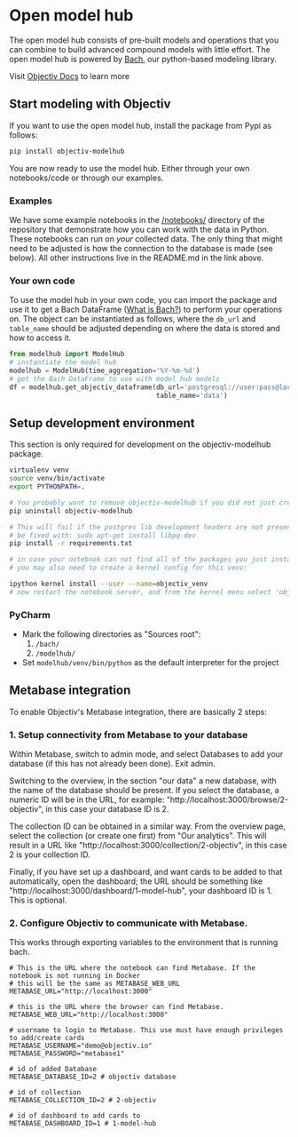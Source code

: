 # Open model hub

The open model hub consists of pre-built models and operations that you can combine to build advanced compound models with little effort. The open model hub is powered by [Bach](https://objectiv.io/docs/modeling/bach/), our python-based modeling library.

Visit [Objectiv Docs](https://objectiv.io/docs/modeling/open-model-hub/) to learn more

## Start modeling with Objectiv
If you want to use the open model hub, install the package from Pypi as follows:
```bash
pip install objectiv-modelhub
```
You are now ready to use the model hub. Either through your own notebooks/code or through our examples.

### Examples
We have some example notebooks in the 
[/notebooks/](https://github.com/objectiv/objectiv-analytics/tree/main/notebooks) directory of
the repository that demonstrate how you can work with the data in Python. These notebooks can run on _your_
collected data. The only thing that might need to be adjusted is how the connection to the database is 
made (see below). All other instructions live in the README.md in the link above.

### Your own code
To use the model hub in your own code, you can import the package and use it to get a Bach DataFrame 
([What is Bach?](https://www.objectiv.io/docs/modeling/bach/what-is-bach/)) to 
perform your operations on. The object can be instantiated as follows, where the `db_url` and `table_name`
should be adjusted depending on where the data is stored and how to access it.
```python
from modelhub import ModelHub
# instantiate the model hub
modelhub = ModelHub(time_aggregation='%Y-%m-%d')
# get the Bach DataFrame to use with model hub models
df = modelhub.get_objectiv_dataframe(db_url='postgresql://user:pass@localhost:5432/database',
                                     table_name='data')
```

## Setup development environment
This section is only required for development on the objectiv-modelhub package.

```bash
virtualenv venv
source venv/bin/activate
export PYTHONPATH=.

# You probably want to remove objectiv-modelhub if you did not just create a fresh venv
pip uninstall objectiv-modelhub

# This will fail if the postgres lib development headers are not present if so, then on Ubuntu that can
# be fixed with: sudo apt-get install libpq-dev
pip install -r requirements.txt

# in case your notebook can not find all of the packages you just installed
# you may also need to create a kernel config for this venv:

ipython kernel install --user --name=objectiv_venv
# now restart the notebook server, and from the kernel menu select 'objectiv_venv'
```

### PyCharm
* Mark the following directories as "Sources root":
   1. `/bach/`
   2. `/modelhub/`
* Set `modelhub/venv/bin/python` as the default interpreter for the project


## Metabase integration

To enable Objectiv's Metabase integration, there are basically 2 steps:

### 1. Setup connectivity from Metabase to your database
   
Within Metabase, switch to admin mode, and select Databases to add your database (if this has not already been
done). Exit admin. 

Switching to the overview, in the section "our data" a new database, with the name of the database should be
present. If you select the database, a numeric ID will be in the URL, for example: 
"http://localhost:3000/browse/2-objectiv", in this case your database ID is 2.

The collection ID can be obtained in a similar way. From the overview page, select the collection (or create
one first) from "Our analytics". This will result in a URL like "http://localhost:3000/collection/2-objectiv",
in this case 2 is your collection ID.

Finally, if you have set up a dashboard, and want cards to be added to that automatically, open the dashboard;
the URL should be something like "http://localhost:3000/dashboard/1-model-hub", your dashboard ID is 1. This
is optional.

### 2. Configure Objectiv to communicate with Metabase. 

This works through exporting variables to the environment that is running bach. 
```
# This is the URL where the notebook can find Metabase. If the notebook is not running in Docker
# this will be the same as METABASE_WEB_URL
METABASE_URL="http://localhost:3000"

# this is the URL where the browser can find Metabase.
METABASE_WEB_URL="http://localhost:3000"

# username to login to Metabase. This use must have enough privileges to add/create cards
METABASE_USERNAME="demo@objectiv.io"
METABASE_PASSWORD="metabase1"

# id of added Database
METABASE_DATABASE_ID=2 # objectiv database

# id of collection
METABASE_COLLECTION_ID=2 # 2-objectiv

# id of dashboard to add cards to
METABASE_DASHBOARD_ID=1 # 1-model-hub
```
